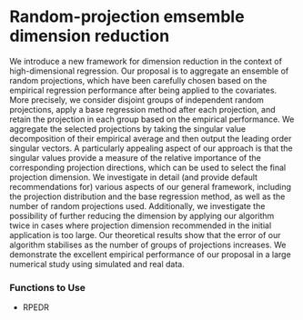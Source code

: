 # Random-projection emsemble dimension reduction
We introduce a new framework for dimension reduction in the context of high-dimensional regression. Our proposal is to aggregate an ensemble of random projections, which have been carefully chosen based on the empirical regression performance after being applied to the covariates. More precisely, we consider disjoint groups of independent random projections, apply a base regression method after each projection, and retain the projection in each group based on the empirical performance. We aggregate the selected projections by taking the singular value decomposition of their empirical average and then output the leading order singular vectors. A particularly appealing aspect of our approach is that the singular values provide a measure of the relative importance of the corresponding projection directions, which can be used to select the final projection dimension. We investigate in detail (and provide default recommendations for) various aspects of our general framework, including the projection distribution and the base regression method, as well as the number of random projections used. Additionally, we investigate the possibility of further reducing the dimension by applying our algorithm twice in cases where projection dimension recommended in the initial application is too large. Our theoretical results show that the error of our algorithm stabilises as the number of groups of projections increases. We demonstrate the excellent empirical performance of our proposal in a large numerical study using simulated and real data.
### Functions to Use ###
* RPEDR
